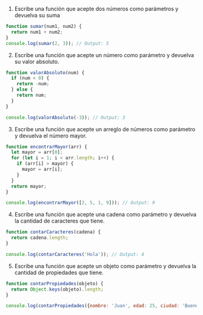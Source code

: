 1. Escribe una función que acepte dos números como parámetros y devuelva su suma
```js
function sumar(num1, num2) {
  return num1 + num2;
}
console.log(sumar(2, 3)); // Output: 5
```
2. Escribe una función que acepte un número como parámetro y devuelva su valor absoluto.

```js
function valorAbsoluto(num) {
  if (num < 0) {
    return -num;
  } else {
    return num;
  }
}

console.log(valorAbsoluto(-3)); // Output: 3
```
3. Escribe una función que acepte un arreglo de números como parámetro y devuelva el número mayor.

```js
function encontrarMayor(arr) {
  let mayor = arr[0];
  for (let i = 1; i < arr.length; i++) {
    if (arr[i] > mayor) {
      mayor = arr[i];
    }
  }
  return mayor;
}

console.log(encontrarMayor([2, 5, 1, 9])); // Output: 9
```
4. Escribe una función que acepte una cadena como parámetro y devuelva la cantidad de caracteres que tiene.

```js
function contarCaracteres(cadena) {
  return cadena.length;
}

console.log(contarCaracteres('Hola')); // Output: 4

```
5. Escribe una función que acepte un objeto como parámetro y devuelva la cantidad de propiedades que tiene.

```js
function contarPropiedades(objeto) {
  return Object.keys(objeto).length;
}

console.log(contarPropiedades({nombre: 'Juan', edad: 25, ciudad: 'Buenos Aires'})); // Output: 3
```
